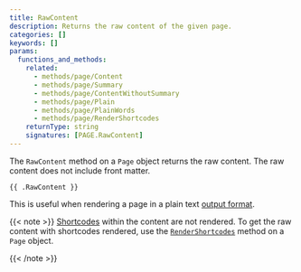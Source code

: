 ```yaml
---
title: RawContent
description: Returns the raw content of the given page.
categories: []
keywords: []
params:
  functions_and_methods:
    related:
      - methods/page/Content
      - methods/page/Summary
      - methods/page/ContentWithoutSummary
      - methods/page/Plain
      - methods/page/PlainWords
      - methods/page/RenderShortcodes
    returnType: string
    signatures: [PAGE.RawContent]
---
```


The `RawContent` method on a `Page` object returns the raw content. The raw content does not include front matter.

```go-html-template
{{ .RawContent }}
```

This is useful when rendering a page in a plain text [output format](g).

{{< note >}}
[Shortcodes](g) within the content are not rendered. To get the raw content with shortcodes rendered, use the [`RenderShortcodes`] method on a `Page` object.

[`RenderShortcodes`]: /methods/page/rendershortcodes/
{{< /note >}}
